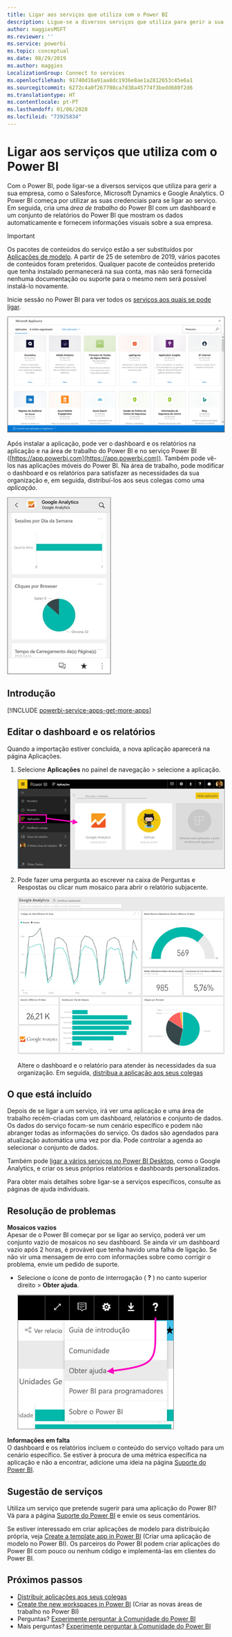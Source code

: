 ```yaml
---
title: Ligar aos serviços que utiliza com o Power BI
description: Ligue-se a diversos serviços que utiliza para gerir a sua empresa, como o Salesforce, Microsoft Dynamics CRM e Google Analytics.
author: maggiesMSFT
ms.reviewer: ''
ms.service: powerbi
ms.topic: conceptual
ms.date: 08/29/2019
ms.author: maggies
LocalizationGroup: Connect to services
ms.openlocfilehash: 91740d16a91aa8dc1936e8ae1a2812653c45e6a1
ms.sourcegitcommit: 6272c4a0f267708ca7d38a45774f3bedd680f2d6
ms.translationtype: HT
ms.contentlocale: pt-PT
ms.lasthandoff: 01/06/2020
ms.locfileid: "73925834"
---
```

# <a name="connect-to-the-services-you-use-with-power-bi"></a>Ligar aos serviços que utiliza com o Power BI
Com o Power BI, pode ligar-se a diversos serviços que utiliza para gerir a sua empresa, como o Salesforce, Microsoft Dynamics e Google Analytics. O Power BI começa por utilizar as suas credenciais para se ligar ao serviço. Em seguida, cria uma *área de trabalho* do Power BI com um dashboard e um conjunto de relatórios do Power BI que mostram os dados automaticamente e fornecem informações visuais sobre a sua empresa.

>[!IMPORTANT]
>Os pacotes de conteúdos do serviço estão a ser substituídos por [Aplicações de modelo](https://docs.microsoft.com/power-bi/service-template-apps-overview). A partir de 25 de setembro de 2019, vários pacotes de conteúdos foram preteridos. Qualquer pacote de conteúdos preterido que tenha instalado permanecerá na sua conta, mas não será fornecida nenhuma documentação ou suporte para o mesmo nem será possível instalá-lo novamente.

Inicie sessão no Power BI para ver todos os [serviços aos quais se pode ligar](https://app.powerbi.com/getdata/services). 

![Aplicações do AppSource](media/service-connect-to-services/overview.png)

Após instalar a aplicação, pode ver o dashboard e os relatórios na aplicação e na área de trabalho do Power BI e no serviço Power BI ([https://app.powerbi.com](https://app.powerbi.com)). Também pode vê-los nas aplicações móveis do Power BI. Na área de trabalho, pode modificar o dashboard e os relatórios para satisfazer as necessidades da sua organização e, em seguida, distribuí-los aos seus colegas como uma *aplicação*. 

![Aplicação Google Analytics na aplicação móvel do Power BI](media/service-connect-to-services/power-bi-service-mobile-app-240.png)

## <a name="get-started"></a>Introdução
[!INCLUDE [powerbi-service-apps-get-more-apps](./includes/powerbi-service-apps-get-more-apps.md)]

## <a name="edit-the-dashboard-and-reports"></a>Editar o dashboard e os relatórios
Quando a importação estiver concluída, a nova aplicação aparecerá na página Aplicações.

1. Selecione **Aplicações** no painel de navegação > selecione a aplicação.
   
     ![Página Aplicações](media/service-connect-to-services/power-bi-service-apps-open-app.png)
2. Pode fazer uma pergunta ao escrever na caixa de Perguntas e Respostas ou clicar num mosaico para abrir o relatório subjacente. 
   
    ![Dashboard do Google Analytics](media/service-connect-to-services/googleanalytics2.png)
   
    Altere o dashboard e o relatório para atender às necessidades da sua organização. Em seguida, [distribua a aplicação aos seus colegas](service-create-distribute-apps.md)

## <a name="whats-included"></a>O que está incluído
Depois de se ligar a um serviço, irá ver uma aplicação e uma área de trabalho recém-criadas com um dashboard, relatórios e conjunto de dados. Os dados do serviço focam-se num cenário específico e podem não abranger todas as informações do serviço. Os dados são agendados para atualização automática uma vez por dia. Pode controlar a agenda ao selecionar o conjunto de dados.

Também pode [ligar a vários serviços no Power BI Desktop](desktop-data-sources.md), como o Google Analytics, e criar os seus próprios relatórios e dashboards personalizados.  

Para obter mais detalhes sobre ligar-se a serviços específicos, consulte as páginas de ajuda individuais.

## <a name="troubleshooting"></a>Resolução de problemas
**Mosaicos vazios**  
Apesar de o Power BI começar por se ligar ao serviço, poderá ver um conjunto vazio de mosaicos no seu dashboard. Se ainda vir um dashboard vazio após 2 horas, é provável que tenha havido uma falha de ligação. Se não vir uma mensagem de erro com informações sobre como corrigir o problema, envie um pedido de suporte.

* Selecione o ícone de ponto de interrogação ( **?** ) no canto superior direito >  **Obter ajuda**.
  
    ![Ícone Obter ajuda](media/service-connect-to-services/power-bi-service-get-help.png)

**Informações em falta**  
O dashboard e os relatórios incluem o conteúdo do serviço voltado para um cenário específico. Se estiver à procura de uma métrica específica na aplicação e não a encontrar, adicione uma ideia na página [Suporte do Power BI](https://support.powerbi.com/forums/265200-power-bi).

## <a name="suggesting-services"></a>Sugestão de serviços
Utiliza um serviço que pretende sugerir para uma aplicação do Power BI? Vá para a página [Suporte do Power BI](https://support.powerbi.com/forums/265200-power-bi) e envie os seus comentários.

Se estiver interessado em criar aplicações de modelo para distribuição própria, veja [Create a template app in Power BI](service-template-apps-create.md) (Criar uma aplicação de modelo no Power BI). Os parceiros do Power BI podem criar aplicações do Power BI com pouco ou nenhum código e implementá-las em clientes do Power BI. 

## <a name="next-steps"></a>Próximos passos
* [Distribuir aplicações aos seus colegas](service-create-distribute-apps.md)
* [Create the new workspaces in Power BI](service-create-the-new-workspaces.md) (Criar as novas áreas de trabalho no Power BI)
* Perguntas? [Experimente perguntar à Comunidade do Power BI](https://community.powerbi.com/)
* Mais perguntas? [Experimente perguntar à Comunidade do Power BI](https://community.powerbi.com/)

